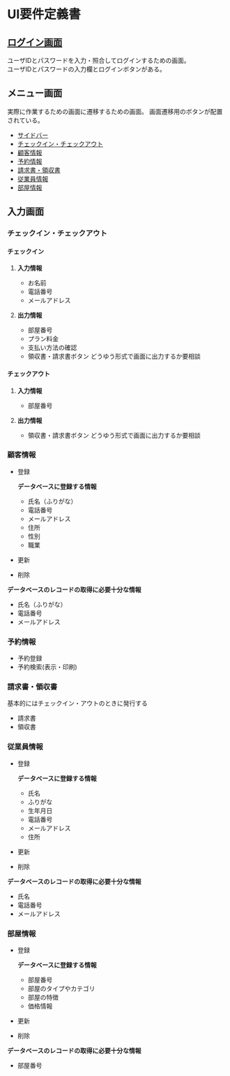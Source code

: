 # UI要件定義書
## [ログイン画面](Login.png)

ユーザIDとパスワードを入力・照合してログインするための画面。<br>
ユーザIDとパスワードの入力欄とログインボタンがある。

## メニュー画面

実際に作業するための画面に遷移するための画面。
画面遷移用のボタンが配置されている。

- [サイドバー](Side_Ber.png)
- [チェックイン・チェックアウト](Check_IN-OUT.png)
- [顧客情報](顧客情報.png)
- [予約情報](予約情報.png)
- [請求書・領収書](請求書・領収書.png)
- [従業員情報](従業員情報.png)
- [部屋情報](部屋情報.png)

## 入力画面
### チェックイン・チェックアウト
#### チェックイン
1. **入力情報**
   - お名前
   - 電話番号
   - メールアドレス

1. **出力情報**
   - 部屋番号
   - プラン料金
   - 支払い方法の確認
   - 領収書・請求書ボタン
      どうゆう形式で画面に出力するか要相談

#### チェックアウト
1. **入力情報**
   - 部屋番号

1. **出力情報**
   - 領収書・請求書ボタン
      どうゆう形式で画面に出力するか要相談

### 顧客情報
- 登録

   **データベースに登録する情報**
   - 氏名（ふりがな）
   - 電話番号
   - メールアドレス
   - 住所
   - 性別
   - 職業
- 更新
- 削除

**データベースのレコードの取得に必要十分な情報**
- 氏名（ふりがな）
- 電話番号
- メールアドレス

### 予約情報
- 予約登録
- 予約検索(表示・印刷)

### 請求書・領収書
基本的にはチェックイン・アウトのときに発行する
- 請求書
- 領収書

### 従業員情報
- 登録

   **データベースに登録する情報**
   - 氏名
   - ふりがな
   - 生年月日
   - 電話番号
   - メールアドレス
   - 住所
- 更新
- 削除

**データベースのレコードの取得に必要十分な情報**
- 氏名
- 電話番号
- メールアドレス

### 部屋情報
- 登録

   **データベースに登録する情報**
   - 部屋番号
   - 部屋のタイプやカテゴリ
   - 部屋の特徴
   - 価格情報
- 更新
- 削除

**データベースのレコードの取得に必要十分な情報**
- 部屋番号